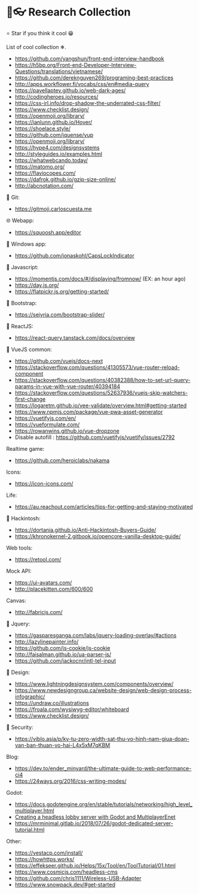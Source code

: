 # 🎉👓 Research Collection

⭐ Star if you think it cool 😁

List of cool collection ❄.
- https://github.com/yangshun/front-end-interview-handbook 
- https://h5bp.org/Front-end-Developer-Interview-Questions/translations/vietnamese/
- https://github.com/dereknguyen269/programing-best-practices
- http://apps.workflower.fi/vocabs/css/en#media-query
- https://pavellaptev.github.io/web-dark-ages/
- http://codingheroes.io/resources/
- https://css-irl.info/drop-shadow-the-underrated-css-filter/
- https://www.checklist.design/
- https://openmoji.org/library/
- https://ianlunn.github.io/Hover/
- https://shoelace.style/
- https://github.com/jquense/yup
- https://openmoji.org/library/
- https://hype4.com/designsystems
- http://styleguides.io/examples.html
- https://whatwebcando.today/
- https://matomo.org/
- https://flaviocopes.com/
- https://dafrok.github.io/gzip-size-online/
- http://abcnotation.com/

🐢 Git:
- https://gitmoji.carloscuesta.me

🌐 Webapp:
- https://squoosh.app/editor

📱 Windows app:
- https://github.com/jonaskohl/CapsLockIndicator

📙 Javascript: 
- https://momentjs.com/docs/#/displaying/fromnow/ (EX: an hour ago)
- https://day.js.org/
- https://flatpickr.js.org/getting-started/

📔 Bootstrap:
- https://seiyria.com/bootstrap-slider/

📘 ReactJS: 
- https://react-query.tanstack.com/docs/overview

📗 VueJS common:
- https://github.com/vuejs/docs-next
- https://stackoverflow.com/questions/41305573/vue-router-reload-component
- https://stackoverflow.com/questions/40382388/how-to-set-url-query-params-in-vue-with-vue-router/40394184
- https://stackoverflow.com/questions/52637936/vuejs-skip-watchers-first-change
- https://logaretm.github.io/vee-validate/overview.html#getting-started
- https://www.npmjs.com/package/vue-pwa-asset-generator
- https://vuetifyjs.com/en/
- https://vueformulate.com/
- https://rowanwins.github.io/vue-dropzone
- Disable autofill : https://github.com/vuetifyjs/vuetify/issues/2792

Realtime game:
- https://github.com/heroiclabs/nakama

Icons:
- https://icon-icons.com/

Life:
- https://au.reachout.com/articles/tips-for-getting-and-staying-motivated

🍎 Hackintosh:
- https://dortania.github.io/Anti-Hackintosh-Buyers-Guide/
- https://khronokernel-2.gitbook.io/opencore-vanilla-desktop-guide/

Web tools:
- https://retool.com/

Mock API: 
- https://ui-avatars.com/
- http://placekitten.com/600/600

Canvas:
- http://fabricjs.com/

 🎎 Jquery: 
- https://gasparesganga.com/labs/jquery-loading-overlay/#actions
- http://lazylinepainter.info/
- https://github.com/js-cookie/js-cookie
- http://faisalman.github.io/ua-parser-js/
- https://github.com/jackocnr/intl-tel-input

🎨 Design: 
- https://www.lightningdesignsystem.com/components/overview/
- https://www.newdesigngroup.ca/website-design/web-design-process-infographic/
- https://undraw.co/illustrations
- https://froala.com/wysiwyg-editor/whiteboard
- https://www.checklist.design/

🚨 Security: 
- https://viblo.asia/p/ky-tu-zero-width-sat-thu-vo-hinh-nam-giua-doan-van-ban-thuan-vo-hai-L4x5xM7qKBM

Blog: 
- https://dev.to/ender_minyard/the-ultimate-guide-to-web-performance-ci4
- https://24ways.org/2016/css-writing-modes/


Godot: 
- https://docs.godotengine.org/en/stable/tutorials/networking/high_level_multiplayer.html
- [Creating a headless lobby server with Godot and MultiplayerEnet](https://www.youtube.com/watch?v=WXrGi6FmQeA)
- https://mrminimal.gitlab.io/2018/07/26/godot-dedicated-server-tutorial.html

Other: 
- https://vestacp.com/install/
- https://howhttps.works/
- https://effekseer.github.io/Helps/15x/Tool/en/ToolTutorial/01.html
- https://www.cosmicjs.com/headless-cms
- https://github.com/chris1111/Wireless-USB-Adapter
- https://www.snowpack.dev/#get-started
